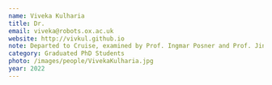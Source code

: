 ```yaml
---
name: Viveka Kulharia
title: Dr.
email: viveka@robots.ox.ac.uk
website: http://vivkul.github.io
note: Departed to Cruise, examined by Prof. Ingmar Posner and Prof. Jinwoo Shin
category: Graduated PhD Students
photo: /images/people/VivekaKulharia.jpg
year: 2022
---
```

